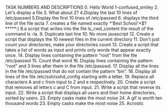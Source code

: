 TASK NUMBERS AND DESCRIPTIONS
0. Hello World
1-confused_smiley
2. Let's display a file
3. What about 2?
4.Display the last 10 lines of /etc/passwd
5.Display the first 10 lines of /etc/passwd
6. displays the third line of the file iacta
7. creates a file named exactly \*\'Best School\'\*$\?\*\*\*\*\*:)
8.a script that writes into the file ls_cwd_content the result of the command ls -la.
9. Duplicate last line
10. No more javascript
12. Create a script that displays the 10 newest files in the current directory
11. Don't just count your directories, make your directories count
13. Create a script that takes a list of words as input and prints only words that appear exactly once.
14. Display lines containing the pattern “root” from the file /etc/passwd
15. Count that word
16. Display lines containing the pattern “root” and 3 lines after them in the file /etc/passwd.
17. Display all the lines in the file /etc/passwd that do not contain the pattern “bin”.
18. Display all lines of the file /etc/ssh/sshd_config starting with a letter.
19. Replace all characters A and c from input to Z and e respectively.
20. Create a script that removes all letters c and C from input.
21. Write a script that reverse its input.
22. Write a script that displays all users and their home directories, sorted by users.
23. Empty casks make the most noise
24. A gif is worth ten thousand words
23. Empty casks make the most noise
25. Acrostic
